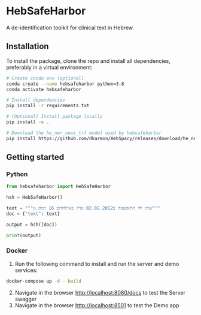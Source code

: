 # HebSafeHarbor

A de-identification toolkit for clinical text in Hebrew.

## Installation

To install the package, clone the repo and install all dependencies, preferably in a virtual environment:

``` sh
# Create conda env (optional)
conda create --name hebsafeharbor python=3.8
conda activate hebsafeharbor

# Install dependencies
pip install -r requirements.txt

# (Optional) Install package locally
pip install -e .

# Download the he_ner_news_trf model used by hebsafeharbor
pip install https://github.com/dkarmon/HebSpacy/releases/download/he_ner_news_trf-3.2.1/he_ner_news_trf-3.2.1-py3-none-any.whl
```

## Getting started

### Python

```python
from hebsafeharbor import HebSafeHarbor

hsh = HebSafeHarbor()

text = """שרון לוי התאשפזה ב02.02.2012 וגרה בארלוזרוב 16 רמת גן"""
doc = {"text": text}

output = hsh([doc])

print(output)
```

### Docker

1. Run the following command to install and run the server and demo services:

```sh
docker-compose up -d --build
```

2. Navigate in the browser <http://localhost:8080/docs> to test the Server swagger
3. Navigate in the browser <http://localhost:8501> to test the Demo app
